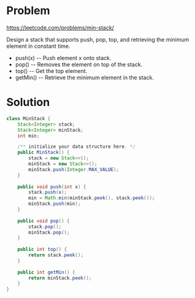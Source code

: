 # Problem
https://leetcode.com/problems/min-stack/

Design a stack that supports push, pop, top, and retrieving the minimum element in constant time.

- push(x) -- Push element x onto stack.
- pop() -- Removes the element on top of the stack.
- top() -- Get the top element.
- getMin() -- Retrieve the minimum element in the stack.

# Solution

```java
class MinStack {
    Stack<Integer> stack;
    Stack<Integer> minStack;
    int min;

    /** initialize your data structure here. */
    public MinStack() {
        stack = new Stack<>();
        minStack = new Stack<>();
        minStack.push(Integer.MAX_VALUE);
    }
    
    public void push(int x) {
        stack.push(x);
        min = Math.min(minStack.peek(), stack.peek());
        minStack.push(min);
    }
    
    public void pop() {
        stack.pop();
        minStack.pop();
    }
    
    public int top() {
        return stack.peek();
    }
    
    public int getMin() {
        return minStack.peek();
    }
}
```
